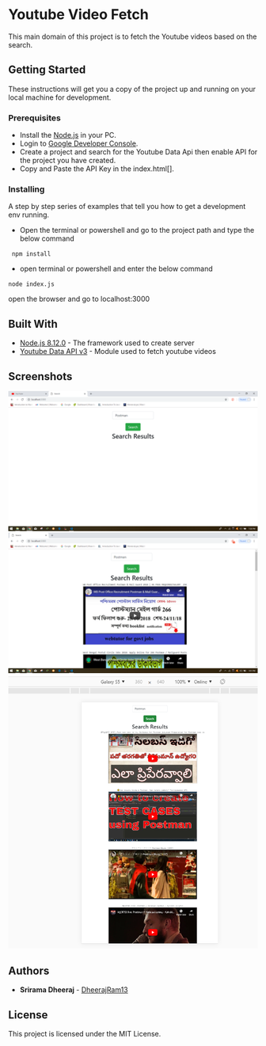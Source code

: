 # Youtube Video Fetch

This main domain of this project is to fetch the Youtube videos based on the search.

## Getting Started

These instructions will get you a copy of the project up and running on your local machine for development.

### Prerequisites

* Install the [Node.js](https://nodejs.org/en/download/) in your PC.
* Login to [Google Developer Console](https://console.developers.google.com/).
* Create a project and search for the Youtube Data Api then enable API for the project you have created.
* Copy and Paste the API Key in the index.html[].
### Installing

A step by step series of examples that tell you how to get a development env running.
* Open the terminal or powershell and go to the project path and type the below command


```
 npm install
```


* open terminal or powershell and enter the below command

```
node index.js
```

open the browser and go to localhost:3000

## Built With

* [Node.js 8.12.0](https://nodejs.org/en/) - The framework used to create server 
* [Youtube Data API v3](https://developers.google.com/youtube/v3/) - Module used to fetch youtube videos

## Screenshots

  ![Home page](images/Home.png) 
  ![Search Results](images/Results.png)
  ![Mobile Display](images/mobile.png)
## Authors

* **Srirama Dheeraj** - [DheerajRam13](https://github.com/dheerajram13/)

## License

This project is licensed under the MIT License.



